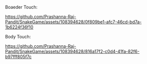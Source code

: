 Boaeder Touch:

https://github.com/Prashanna-Raj-Pandit/SnakeGame/assets/108394628/0f809be1-afc7-46cd-bd7a-1b6224f36f10

Body Touch:

https://github.com/Prashanna-Raj-Pandit/SnakeGame/assets/108394628/816a17f2-c0d4-41fa-82f6-b97fff805f7c

